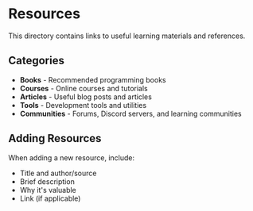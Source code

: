 # Resources

This directory contains links to useful learning materials and references.

## Categories

- **Books** - Recommended programming books
- **Courses** - Online courses and tutorials
- **Articles** - Useful blog posts and articles
- **Tools** - Development tools and utilities
- **Communities** - Forums, Discord servers, and learning communities

## Adding Resources

When adding a new resource, include:
- Title and author/source
- Brief description
- Why it's valuable
- Link (if applicable)
